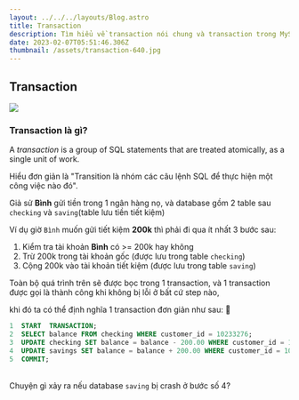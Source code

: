 ```yaml
---
layout: ../../../layouts/Blog.astro
title: Transaction
description: Tìm hiểu về transaction nói chung và transaction trong MySQL nói riêng
date: 2023-02-07T05:51:46.306Z
thumbnail: /assets/transaction-640.jpg
---
```

## Transaction

![](/assets/transaction-640.jpg)

### Transaction là gì?

A *transaction* is a group of SQL statements that are treated atomically, as a single unit of work. 

Hiểu đơn giản là "Transition là nhóm các câu lệnh SQL để thực hiện một công việc nào đó". 

Giả sử **Bình** gửi tiền trong 1 ngân hàng nọ, và database gồm 2 table sau `checking` và `saving`(table lưu tiền tiết kiệm)

Ví dụ giờ  `Bình` muốn gửi tiết kiệm **200k** thì phải đi qua ít nhất 3 bước sau: 

1. Kiểm tra tài khoản **Bình** có >= 200k hay không
2. Trừ 200k trong tài khoản gốc (được lưu trong table `checking`)
3. Cộng 200k vào tài khoản tiết kiệm (được lưu trong table `saving`)

Toàn bộ quá trình trên sẽ được bọc trong 1 transaction, và 1 transaction được gọi là thành công khi không bị lỗi ở bất cứ step nào,

khi đó ta có thể định nghĩa 1 transaction đơn giản như sau: 🥳

```sql
1  START  TRANSACTION;
2  SELECT balance FROM checking WHERE customer_id = 10233276;
3  UPDATE checking SET balance = balance - 200.00 WHERE customer_id = 10233276;
4  UPDATE savings SET balance = balance + 200.00 WHERE customer_id = 10233276;
5  COMMIT;

```

\
Chuyện gì xảy ra nếu database `saving` bị crash ở bước số 4?